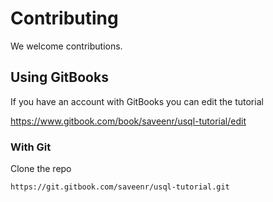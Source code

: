 # Contributing

We welcome contributions. 

## Using GitBooks

If you have an account with GitBooks you can edit the tutorial

https://www.gitbook.com/book/saveenr/usql-tutorial/edit


### With Git

Clone the repo

```
https://git.gitbook.com/saveenr/usql-tutorial.git
```



